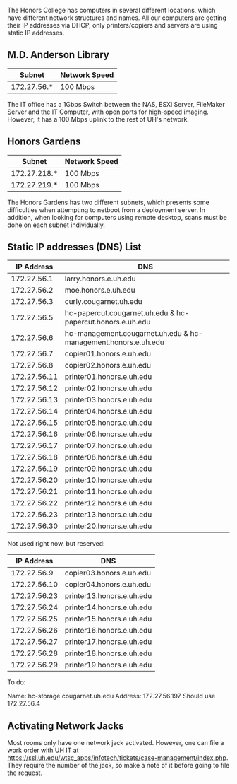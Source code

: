 The Honors College has computers in several different locations, which have different network structures and names. All our computers are getting their IP addresses via DHCP, only printers/copiers and servers are using static IP addresses.

## M.D. Anderson Library

| Subnet | Network Speed |
|---|---|
|172.27.56.*|100 Mbps|

The IT office has a 1Gbps Switch between the NAS, ESXi Server, FileMaker Server and the IT Computer, with open ports for high-speed imaging. However, it has a 100 Mbps uplink to the rest of UH's network.

## Honors Gardens

| Subnet | Network Speed |
|---|---|
|172.27.218.*|100 Mbps|
|172.27.219.*|100 Mbps|

The Honors Gardens has two different subnets, which presents some difficulties when attempting to netboot from a deployment server. In addition, when looking for computers using remote desktop, scans must be done on each subnet individually.

## Static IP addresses (DNS) List

| IP Address | DNS |
|---|---|
| 172.27.56.1 | larry.honors.e.uh.edu |
| 172.27.56.2 | moe.honors.e.uh.edu |
| 172.27.56.3 | curly.cougarnet.uh.edu |
| 172.27.56.5 | hc-papercut.cougarnet.uh.edu & hc-papercut.honors.e.uh.edu |
| 172.27.56.6 | hc-management.cougarnet.uh.edu & hc-management.honors.e.uh.edu |
| 172.27.56.7 | copier01.honors.e.uh.edu |
| 172.27.56.8 | copier02.honors.e.uh.edu |
| 172.27.56.11 | printer01.honors.e.uh.edu |
| 172.27.56.12 | printer02.honors.e.uh.edu |
| 172.27.56.13 | printer03.honors.e.uh.edu |
| 172.27.56.14 | printer04.honors.e.uh.edu |
| 172.27.56.15 | printer05.honors.e.uh.edu |
| 172.27.56.16 | printer06.honors.e.uh.edu |
| 172.27.56.17 | printer07.honors.e.uh.edu |
| 172.27.56.18 | printer08.honors.e.uh.edu |
| 172.27.56.19 | printer09.honors.e.uh.edu |
| 172.27.56.20 | printer10.honors.e.uh.edu |
| 172.27.56.21 | printer11.honors.e.uh.edu |
| 172.27.56.22 | printer12.honors.e.uh.edu |
| 172.27.56.23 | printer13.honors.e.uh.edu |
| 172.27.56.30 | printer20.honors.e.uh.edu |


Not used right now, but reserved:

| IP Address | DNS |
|---|---|
| 172.27.56.9 | copier03.honors.e.uh.edu
| 172.27.56.10 | copier04.honors.e.uh.edu
| 172.27.56.23 | printer13.honors.e.uh.edu
| 172.27.56.24 | printer14.honors.e.uh.edu
| 172.27.56.25 | printer15.honors.e.uh.edu
| 172.27.56.26 | printer16.honors.e.uh.edu
| 172.27.56.27 | printer17.honors.e.uh.edu
| 172.27.56.28 | printer18.honors.e.uh.edu
| 172.27.56.29 | printer19.honors.e.uh.edu


To do:

Name:            hc-storage.cougarnet.uh.edu
Address: 172.27.56.197
Should use 172.27.56.4


## Activating Network Jacks

Most rooms only have one network jack activated. However, one can file a work order with UH IT at https://ssl.uh.edu/wtsc_apps/infotech/tickets/case-management/index.php. They require the number of the jack, so make a note of it before going to file the request.
